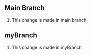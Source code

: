## Main Branch
  1. This change is made in main branch
   
## myBranch
  1. This change is made in myBranch
